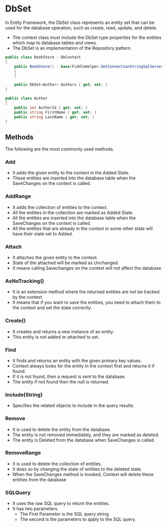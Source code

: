 # DbSet

In Entity Framework, the DbSet class represents an entity set that can be used for the database operation, such as create, read, update, and delete.

 - The context class must include the DbSet type properties for the entities which map to database tables and views.
 - The DbSet is an implementation of the Repository pattern.

```csharp
public class BookStore : DbContext
{
    public BookStore() : base(FiddleHelper.GetConnectionStringSqlServer())
    {
    }

    public DbSet<Author> Authors { get; set; }
}

public class Author
{
    public int AuthorId { get; set; }
    public string FirstName { get; set; }
    public string LastName { get; set; }
}
```

## Methods

The following are the most commonly used methods.
 
### Add

 - It adds the given entity to the context in the Added State. 
 - These entities are inserted into the database table when the SaveChanges on the context is called.

### AddRange

 - It adds the collection of entities to the context. 
 - All the entities in the collection are marked as Added State. 
 - All the entities are inserted into the database table when the SaveChanges on the context is called.
 - All the entities that are already in the context in some other state will have their state set to Added.

### Attach

 - It attaches the given entity to the context. 
 - State of the attached will be marked as Unchanged. 
 - It means calling Savechanges on the context will not affect the database

### AsNoTracking()

 - It is an extension method where the returned entities are not be tracked by the context. 
 - It means that if you want to save the entities, you need to attach them to the context and set the state correctly.

### Create()

 - It creates and returns a new instance of an entity. 
 - This entity is not added or attached to set.

### Find

 - It finds and returns an entity with the given primary key values. 
 - Context always looks for the entity in the context first and returns it if found. 
 - If it is not found, then a request is sent to the database. 
 - The entity if not found then the null is returned.

### Include(String)

 - Specifies the related objects to include in the query results.

### Remove

 - It is used to delete the entity from the database. 
 - The entity is not removed immediately, and they are marked as deleted. 
 - The entity is Deleted from the database when SaveChanges is called.

### RemoveRange

 - It is used to delete the collection of entities. 
 - It does so by changing the state of entities to the deleted state. 
 - When the SaveChanges method is invoked, Context will delete these entities from the database

### SQLQuery

 - It uses the raw SQL query to return the entities. 
 - It has two parameters. 
   - The First Parameter is the SQL query string. 
   - The second is the parameters to apply to the SQL query.